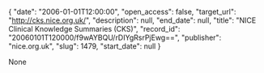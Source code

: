 {
  "date": "2006-01-01T12:00:00", 
  "open_access": false, 
  "target_url": "http://cks.nice.org.uk/", 
  "description": null, 
  "end_date": null, 
  "title": "NICE Clinical Knowledge Summaries (CKS)", 
  "record_id": "20060101T120000/f9wAYBQU/rDIYgRsrPjEwg==", 
  "publisher": "nice.org.uk", 
  "slug": 1479, 
  "start_date": null
}

None
